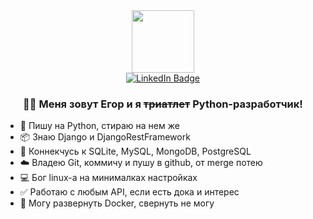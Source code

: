 <div id="header" align="center">
  <img src="https://media.giphy.com/media/lP8xu5t2DLGG045H8F/giphy.gif" width="100"/>


<div id="badges" align="center">
    <a href="https://www.linkedin.com/in/egor-datsishin/">
  <img src="https://img.shields.io/badge/LinkedIn-blue?logo=linkedin&logoColor=white&style=for-the-badge" alt="LinkedIn Badge"/>
  </a>
</div>

<img src="https://komarev.com/ghpvc/?username=datsishin&style=flat-square&color=blue" alt=""/>
  
<!--    Добро пожаловать!
  <img src="https://media.giphy.com/media/hvRJCLFzcasrR4ia7z/giphy.gif" width="30px"/> -->
<!-- 
  <div align="center">
  <img src="https://media.giphy.com/media/dWesBcTLavkZuG35MI/giphy.gif" width="600" height="300"/> -->
<!-- </div> -->
  ###
  ### :man_technologist: Меня зовут Егор и я <del>триатлет</del> Python-разработчик!
  
 </div>
<ul>
  <li>🐍 Пишу на Python, стираю на нем же</li>
<li>📦 Знаю Django и DjangoRestFramework</li>
<li>🔗 Коннекчусь к SQLite, MySQL, MongoDB, PostgreSQL</li>
<li>☁️ Владею Git, коммичу и пушу в github, от merge потею </li>
<li>💻 Бог linux-а на минималках настройках</li>
<li>✅ Работаю с любым API, если есть дока и интерес</li>
<li>🐳 Могу развернуть Docker, свернуть не могу</li>
</ul>
